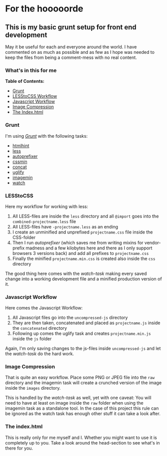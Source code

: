 # For the hooooorde
## This is my basic grunt setup for front end development

May it be useful for each and everyone around the world. I have commented on as much as possible and as few as I hope was needed to keep the files from being a comment-mess with no real content.

### What's in this for me

**Table of Contents:**

- [Grunt](#Grunt)
- [LESStoCSS Workflow](#LESStoCSS-Workflow)
- [Javascript Workflow](#Javascript-Workflow)
- [Image Compression](#Image-Compression)
- [The Index.html](#The-Index.html)

### Grunt

I'm using *[Grunt](http://gruntjs.com)* with the following tasks:

- [htmlhint](https://github.com/yaniswang/grunt-htmlhint)
- [less](https://github.com/gruntjs/grunt-contrib-less)
- [autoprefixer](https://github.com/nDmitry/grunt-autoprefixer)
- [cssmin](https://github.com/gruntjs/grunt-contrib-cssmin)
- [concat](https://github.com/gruntjs/grunt-contrib-concat)
- [uglify](https://github.com/gruntjs/grunt-contrib-uglify)
- [imagemin](https://github.com/gruntjs/grunt-contrib-imagemin)
- [watch](https://github.com/gruntjs/grunt-contrib-watch)

### LESStoCSS

Here my workflow for working with less:

1. All LESS-files are inside the `less` directory and all `@import` goes into the `combined-projectname.less` file
2. All LESS-files have `-projectname.less` as an ending
3. I create an unminified and unprefixed `projectname.css` file inside the CSS-folder
4. Then I run *autoprefixer* (which saves me from writing mixins for vendor-prefix madness and a few kilobytes here and there as I only support browsers 3 versions back) and add all prefixes to `projectname.css`
5. Finally the minified `projectname.min.css` is created also inside the `css` directory

The good thing here comes with the *watch-task* making every saved change into a working development file and a minified production version of it.

### Javascript Workflow

Here comes the Javascript Workflow:

1. All Javascript files go into the `uncompressed-js` directory
2. They are then taken, concatenated and placed as `projectname.js` inside the `concatenated` directory
3. Following up comes the uglify task and creates `projectname.min.js` inside the `js` folder

Again, I'm only saving changes to the js-files inside `uncompressed-js` and let the *watch-task* do the hard work.

### Image Compression

That is quite an easy workflow. Place some PNG or JPEG file into the `raw` directory and the imagemin task will create a crunched version of the image inside the `images` directory.

This is handled by the *watch-task* as well, yet with one caveat: You will need to have at least on image inside the `raw` folder when using the imagemin task as a standalone tool. In the case of this project this rule can be ignored as the watch task has enough other stuff it can take a look after.

### The index.html

This is really only for me myself and I. Whether you might want to use it is completely up to you. Take a look around the head-section to see what's in there for you.